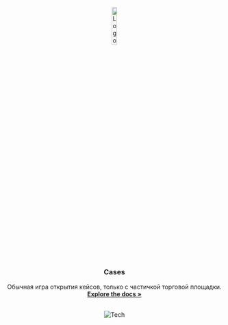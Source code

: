 <a name="readme-top"></a>
<br>

<div align="center">
   <a href="https://github.com/h1lton/url-shortener">
      <img 
         src="https://static.wikia.nocookie.net/cswikia/images/e/e7/Kilowatt-case.png/revision/latest?cb=20240210202000"
         alt="Logo" width="15%"
      >
   </a>
   <h3>Cases</h3>
   <p>
      Обычная игра открытия кейсов, только с частичкой торговой площадки.
      <br>
      <a href="https://github.com/h1lton/url-shortener"><strong>Explore the docs »</strong></a>
      <br>
      <br>
   </p>
   <img src="https://skillicons.dev/icons?i=py,fastapi,flutter,mongo,docker&theme=light" alt="Tech">
</div>

[//]: # (<details>)
[//]: # (  <summary>Оглавление</summary>)
[//]: # (  <ol>)
[//]: # (    <li><a href="##"></a></li>)
[//]: # (  </ol>)
[//]: # (</details>)
